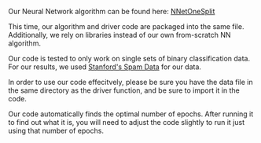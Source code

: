 Our Neural Network algorithm can be found here: [NNetOneSplit](https://github.com/Alex-Lacy/CS499-Project-3/blob/master/Project%203.py)

This time, our algorithm and driver code are packaged into the same file.  Additionally, we rely on libraries instead of our own from-scratch NN algorithm.

Our code is tested to only work on single sets of binary classification data.  For our results, we used [Stanford's Spam Data](https://web.stanford.edu/~hastie/ElemStatLearn/data.html) for our data. 

In order to use our code effecitvely, please be sure you have the data file in the same directory as the driver function, and be sure to import it in the code.

Our code automatically finds the optimal number of epochs.  After running it to find out what it is, you will need to adjust the code slightly to run it just using that number of epochs.
